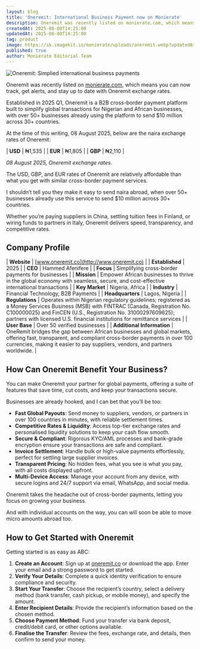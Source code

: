 ```yaml
---
layout: blog
title: 'Oneremit: International Business Payment now on Monierate'
description: Oneremit was recently listed on monierate.com, which means you can now track, get alerts, and stay up to date with Oneremit exchange rates. Launched in 2025, Oneremit is a B2B cross-border payment platform built to simplify global transactions for Nigerian and African businesses, with over 50+ businesses already using the platform to send $10 million across 30+ countries.
createdAt: 2025-08-08T14:25:00
updatedAt: 2025-08-08T14:25:00
tag: product
image: https://ik.imagekit.io/monierate/uploads/oneremit.webp?updatedAt=1754657309509
published: true
author: Monierate Editorial Team
---
```

![Oneremit: Simplied international business payments](https://ik.imagekit.io/monierate/uploads/oneremit.webp?updatedAt=1754657309509)

Oneremit was recently listed on [monierate.com](http://monierate.com/), which means you can now track, get alerts, and stay up to date with Oneremit exchange rates.

Established in 2025 Q1, Oneremit is a B2B cross-border payment platform built to simplify global transactions for Nigerian and African businesses, with over 50+ businesses already using the platform to send $10 million across 30+ countries.

At the time of this writing, 08 August 2025, below are the naira exchange rates of Oneremit:

| **USD** | ₦1,535 |
| **EUR** | ₦1,805 |
| **GBP** | ₦2,110 |

_08 August 2025, Oneremit exchange rates._

The USD, GBP, and EUR rates of Oneremit are relatively affordable than what you get with similar cross-border payment services.

I shouldn’t tell you they make it easy to send naira abroad, when over 50+ businesses already use this service to send $10 million across 30+ countries.

Whether you’re paying suppliers in China, settling tuition fees in Finland, or wiring funds to partners in Italy, Oneremit delivers speed, transparency, and competitive rates.

## **Company Profile**

| **Website** | [www.oneremit.co](http://www.oneremit.co) |
| **Established** | 2025 |
| **CEO** | Hammed Afenifere |
| **Focus** | Simplifying cross-border payments for businesses |
| **Mission** | Empower African businesses to thrive in the global economy with seamless, secure, and cost-effective international transactions |
| **Key Market** | Nigeria, Africa |
| **Industry** | Financial Technology, B2B Payments |
| **Headquarters** | Lagos, Nigeria |
| **Regulations** | Operates within Nigerian regulatory guidelines; registered as a Money Services Business (MSB) with FINTRAC (Canada, Registration No. C100000025) and FinCEN (U.S., Registration No. 31000297609625); partners with licensed U.S. financial institutions for remittance services |
| **User Base** | Over 50 verified businesses |
| **Additional Information** | OneRemit bridges the gap between African businesses and global markets, offering fast, transparent, and compliant cross-border payments in over 100 currencies, making it easier to pay suppliers, vendors, and partners worldwide. |

## How Can Oneremit Benefit Your Business?

You can make Oneremit your partner for global payments, offering a suite of features that save time, cut costs, and keep your transactions secure. 

Businesses are already hooked, and I can bet that you’ll be too:

- **Fast Global Payouts**: Send money to suppliers, vendors, or partners in over 100 countries in minutes, with reliable settlement times.
- **Competitive Rates & Liquidity**: Access top-tier exchange rates and personalised liquidity solutions to keep your cash flow smooth.
- **Secure & Compliant**: Rigorous KYC/AML processes and bank-grade encryption ensure your transactions are safe and compliant.
- **Invoice Settlement**: Handle bulk or high-value payments effortlessly, perfect for settling large supplier invoices.
- **Transparent Pricing**: No hidden fees, what you see is what you pay, with all costs displayed upfront.
- **Multi-Device Access**: Manage your account from any device, with secure logins and 24/7 support via email, WhatsApp, and social media.

Oneremit takes the headache out of cross-border payments, letting you focus on growing your business. 

And with individual accounts on the way, you can will soon be able to move micro amounts abroad too.

## How to Get Started with Oneremit

Getting started is as easy as ABC:

1. **Create an Account**: Sign up at [oneremit.co](https://app.oneremit.co/signup) or download the app. Enter your email and a strong password to get started.
2. **Verify Your Details**: Complete a quick identity verification to ensure compliance and security.
3. **Start Your Transfer**: Choose the recipient’s country, select a delivery method (bank transfer, cash pickup, or mobile money), and specify the amount.
4. **Enter Recipient Details**: Provide the recipient’s information based on the chosen method.
5. **Choose Payment Method**: Fund your transfer via bank deposit, credit/debit card, or other options available.
6. **Finalise the Transfer**: Review the fees, exchange rate, and details, then confirm to send your money.
